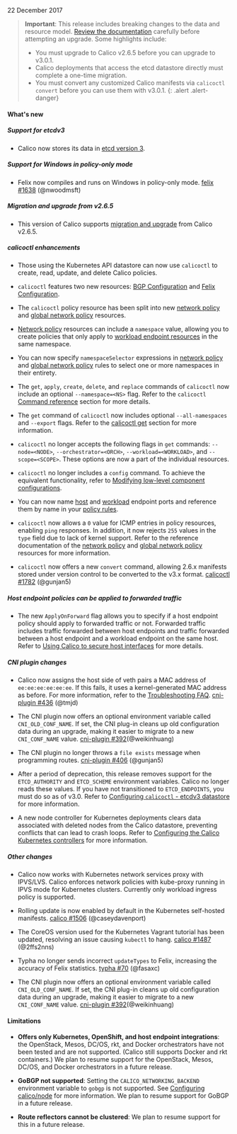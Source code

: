   22 December 2017

  > **Important**: This release includes breaking changes to the data and
  > resource model. [Review the documentation](https://docs.projectcalico.org/v3.0/getting-started/kubernetes/upgrade/) carefully before attempting an upgrade.
  > Some highlights include:
  > - You must upgrade to Calico v2.6.5 before you can upgrade to v3.0.1.
  > - Calico deployments that access the etcd datastore directly must complete
    a one-time migration.
  > - You must convert any customized Calico manifests via `calicoctl convert`
    before you can use them with v3.0.1.
  {: .alert .alert-danger}

  #### What's new

  ##### Support for etcdv3

  - Calico now stores its data in [etcd version 3](https://coreos.com/blog/etcd3-a-new-etcd.html).

  ##### Support for Windows in policy-only mode

  - Felix now compiles and runs on Windows in policy-only mode. [felix #1638](https://github.com/projectcalico/felix/pull/1638) (@nwoodmsft)

  ##### Migration and upgrade from v2.6.5

  - This version of Calico supports [migration and upgrade](/v3.0/getting-started/kubernetes/upgrade/) from Calico v2.6.5.

  ##### calicoctl enhancements

  - Those using the Kubernetes API datastore can now use `calicoctl` to
    create, read, update, and delete Calico policies.

  - `calicoctl` features two new resources: [BGP Configuration](https://docs.projectcalico.org/v3.0/reference/calicoctl/resources/bgpconfig)
    and [Felix Configuration](https://docs.projectcalico.org/v3.0/reference/calicoctl/resources/felixconfig).

  - The `calicoctl` policy resource has been split into new [network policy](https://docs.projectcalico.org/v3.0/reference/calicoctl/resources/networkpolicy)
    and [global network policy](https://docs.projectcalico.org/v3.0/reference/calicoctl/resources/globalnetworkpolicy) resources.

  - [Network policy](https://docs.projectcalico.org/v3.0/reference/calicoctl/resources/networkpolicy)
    resources can include a `namespace` value, allowing you to create policies that
    only apply to [workload endpoint resources](https://docs.projectcalico.org/v3.0/reference/calicoctl/resources/workloadendpoint)
    in the same namespace.

  - You can now specify `namespaceSelector` expressions in
    [network policy](https://docs.projectcalico.org/v3.0/reference/calicoctl/resources/networkpolicy)
    and [global network policy](https://docs.projectcalico.org/v3.0/reference/calicoctl/resources/globalnetworkpolicy) rules to select one or more namespaces in their entirety.

  - The `get`, `apply`, `create`, `delete`, and `replace` commands of `calicoctl`
    now include an optional `--namespace=<NS>` flag. Refer to the `calicoctl`
    [Command reference](https://docs.projectcalico.org/v3.0/reference/calicoctl/commands/) section for more details.

  - The `get` command of `calicoctl` now includes optional `--all-namespaces`
    and `--export` flags. Refer to the [calicoctl get](https://docs.projectcalico.org/v3.0/reference/calicoctl/commands/get)
    section for more information.

  - `calicoctl` no longer accepts the following flags in `get` commands:
    `--node=<NODE>`, `--orchestrator=<ORCH>`, `--workload=<WORKLOAD>`, and
    `--scope=<SCOPE>`. These options are now a part of the individual resources.

  - `calicoctl` no longer includes a `config` command. To achieve the equivalent
    functionality, refer to [Modifying low-level component configurations](https://docs.projectcalico.org/v3.0/reference/calicoctl/commands/#modifying-low-level-component-configurations).

  - You can now name [host](https://docs.projectcalico.org/v3.0/reference/calicoctl/resources/hostendpoint#endpointport)
    and [workload](https://docs.projectcalico.org/v3.0/reference/calicoctl/resources/workloadendpoint#endpointport)
    endpoint ports and reference them by name in your [policy rules](https://docs.projectcalico.org/v3.0/reference/calicoctl/resources/networkpolicy#ports).

  - `calicoctl` now allows a `0` value for ICMP entries in policy resources,
    enabling `ping` responses. In addition, it now rejects `255` values in the
    `type` field due to lack of kernel support. Refer to the reference documentation
    of the [network policy](https://docs.projectcalico.org/v3.0/reference/calicoctl/resources/networkpolicy#icmp)
    and [global network policy](https://docs.projectcalico.org/v3.0/reference/calicoctl/resources/globalnetworkpolicy#icmp)
    resources for more information.

  - `calicoctl` now offers a new `convert` command, allowing 2.6.x manifests stored under
    version control to be converted to the v3.x format. [calicoctl #1782](https://github.com/projectcalico/calicoctl/pull/1782) (@gunjan5)

  ##### Host endpoint policies can be applied to forwarded traffic

  - The new `ApplyOnForward` flag allows you to specify if a host endpoint policy should
    apply to forwarded traffic or not. Forwarded traffic includes traffic forwarded between
    host endpoints and traffic forwarded between a host endpoint and a workload endpoint on
    the same host. Refer to [Using Calico to secure host interfaces](https://docs.projectcalico.org/v3.0/getting-started/bare-metal/bare-metal)
    for more details.

  ##### CNI plugin changes

  - Calico now assigns the host side of veth pairs a MAC address of `ee:ee:ee:ee:ee:ee`.
    If this fails, it uses a kernel-generated MAC address as before. For more information,
    refer to the [Troubleshooting FAQ](https://docs.projectcalico.org/v2.6/usage/troubleshooting/). [cni-plugin #436](https://github.com/projectcalico/cni-plugin/pull/436) (@tmjd)

  - The CNI plugin now offers an optional environment variable called `CNI_OLD_CONF_NAME`.
    If set, the CNI plug-in cleans up old configuration data during an upgrade, making it
    easier to migrate to a new `CNI_CONF_NAME` value. [cni-plugin #392](https://github.com/projectcalico/cni-plugin/pull/392)(@weikinhuang)

  - The CNI plugin no longer throws a `file exists` message when programming routes.
    [cni-plugin #406](https://github.com/projectcalico/cni-plugin/pull/406) (@gunjan5)

  - After a period of deprecation, this release removes support for the `ETCD_AUTHORITY`
    and `ETCD_SCHEME` environment variables. Calico no longer reads these values. If you have
    not transitioned to `ETCD_ENDPOINTS`, you must do so as of v3.0. Refer to
    [Configuring `calicoctl` - etcdv3 datastore](https://docs.projectcalico.org/v3.0/reference/calicoctl/setup/etcdv3) for more information.

  - A new node controller for Kubernetes deployments clears data associated with deleted
    nodes from the Calico datastore, preventing conflicts that can lead to crash loops. Refer
    to [Configuring the Calico Kubernetes controllers](https://docs.projectcalico.org/v3.0/reference/kube-controllers/configuration) for more information.

  ##### Other changes

  - Calico now works with Kubernetes network services proxy with IPVS/LVS. Calico enforces
    network policies with kube-proxy running in IPVS mode for Kubernetes clusters. Currently
    only workload ingress policy is supported.

  - Rolling update is now enabled by default in the Kubernetes self-hosted manifests.
    [calico #1506](https://github.com/projectcalico/calico/pull/1506) (@caseydavenport)

  - The CoreOS version used for the Kubernetes Vagrant tutorial has been updated, resolving
    an issue causing `kubectl` to hang. [calico #1487](https://github.com/projectcalico/calico/pull/1487) (@2ffs2nns)

  - Typha no longer sends incorrect `updateTypes` to Felix, increasing the accuracy of
    Felix statistics. [typha #70](https://github.com/projectcalico/typha/pull/70) (@fasaxc)

  - The CNI plugin now offers an optional environment variable called `CNI_OLD_CONF_NAME`.
    If set, the CNI plug-in cleans up old configuration data during an upgrade, making it
    easier to migrate to a new `CNI_CONF_NAME` value. [cni-plugin #392](https://github.com/projectcalico/cni-plugin/pull/392)(@weikinhuang)

  #### Limitations

  - **Offers only Kubernetes, OpenShift, and host endpoint integrations**: the
    OpenStack, Mesos, DC/OS, rkt, and Docker orchestrators have not been tested
    and are not supported. (Calico still supports Docker and rkt containers.)
    We plan to resume support for the OpenStack, Mesos, DC/OS, and Docker
    orchestrators in a future release.

  - **GoBGP not supported**: Setting the `CALICO_NETWORKING_BACKEND` environment
    variable to `gobgp` is not supported. See [Configuring calico/node](https://docs.projectcalico.org/v3.0/reference/node/configuration)
    for more information. We plan to resume support for GoBGP in a future release.

  - **Route reflectors cannot be clustered**: We plan to resume support for
    this in a future release.
